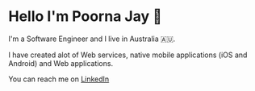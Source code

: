 # Hello I'm Poorna Jay 👋

I'm a Software Engineer and I live in Australia 🇦🇺.

I have created alot of Web services, native mobile applications (iOS and Android) and Web applications.

You can reach me on [LinkedIn](https://www.linkedin.com/in/poornajayasinghe/ "Poorna Jay's LinkedIn")

<!--
**poornaonline/poornaonline** is a ✨ _special_ ✨ repository because its `README.md` (this file) appears on your GitHub profile.

Here are some ideas to get you started:

- 🔭 I’m currently working on ...
- 🌱 I’m currently learning ...
- 👯 I’m looking to collaborate on ...
- 🤔 I’m looking for help with ...
- 💬 Ask me about ...
- 📫 How to reach me: ...
- 😄 Pronouns: ...
- ⚡ Fun fact: ...
-->
